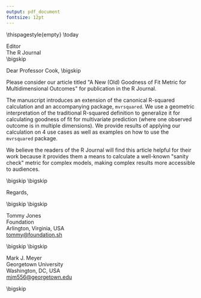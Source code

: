 ```yaml
---
output: pdf_document
fontsize: 12pt
---
```


\thispagestyle{empty}
\today

Editor   
The R Journal  
\bigskip

Dear Professor Cook,
\bigskip

Please consider our article titled "A New (Old) Goodness of Fit Metric for Multidimensional Outcomes" for publication in the R Journal.

The manuscript introduces an extension of the canonical R-squared calculation and an accompanying package, `mvrsquared`. We use a geometric interpretation of the traditional R-squared definition to generalize it for calculating goodness of fit for multivariate prediction (where one observed outcome is in multiple dimensions). We provide results of applying our calculation on 4 use cases as well as examples on how to use the `mvrsquared` package.

We believe the readers of the R Journal will find this article helpful for their work because it provides them a means to calculate a well-known "sanity check" metric for complex models, making complex results more accessible to audiences.

\bigskip
\bigskip

Regards,
    
\bigskip
\bigskip
    
    
    
Tommy Jones  
Foundation  
Arlington, Virginia, USA  
tommy@foundation.sh  

\bigskip
\bigskip

Mark J. Meyer  
Georgetown University  
Washington, DC, USA  
mjm556@georgetown.edu  


\bigskip


